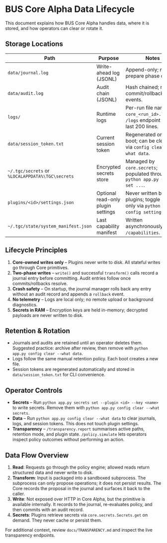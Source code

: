 # BUS Core Alpha Data Lifecycle

This document explains how BUS Core Alpha handles data, where it is stored, and how operators can clear or rotate it.

## Storage Locations

| Path | Purpose | Notes |
| ---- | ------- | ----- |
| `data/journal.log` | Write-ahead log (JSONL) | Append-only; records prepare phase details. |
| `data/audit.log` | Audit chain (JSONL) | Hash chained; records commit/rollback/replay events. |
| `logs/` | Runtime logs | Per-run file named `core_<run_id>.log`; `/logs` endpoint tails last 200 lines. |
| `data/session_token.txt` | Current session token | Regenerated on each boot; can be cleared via `config clear --what data`. |
| `~/.tgc/secrets` or `%LOCALAPPDATA%\TGC\secrets` | Encrypted secrets store | Managed by `core.secrets`; populated through `python app.py secrets set ...`. |
| `plugins/<id>/settings.json` | Optional read-only plugin settings | Never written by plugins; toggle read-only via `python app.py config settings-ro`. |
| `~/.tgc/state/system_manifest.json` | Last capability manifest | Written asynchronously by `/capabilities`. |

## Lifecycle Principles

1. **Core-owned writes only** – Plugins never write to disk. All stateful writes go through Core primitives.
2. **Two-phase writes** – `write()` and successful `transform()` calls record a journal entry before committing. Audit entries follow once commits/rollbacks resolve.
3. **Crash safety** – On startup, the journal manager rolls back any entry without an audit record and appends a `rollback` event.
4. **No telemetry** – Logs are local only; no remote upload or background diagnostics.
5. **Secrets in RAM** – Encryption keys are held in-memory; decrypted payloads are never written to disk.

## Retention & Rotation

* Journals and audits are retained until an operator deletes them. Suggested practice: archive after review, then remove with `python app.py config clear --what data`.
* Logs follow the same manual retention policy. Each boot creates a new file.
* Session tokens are regenerated automatically and stored in `data/session_token.txt` for CLI convenience.

## Operator Controls

* **Secrets** – Run `python app.py secrets set --plugin <id> --key <name>` to write secrets. Remove them with `python app.py config clear --what secrets`.
* **Data** – Run `python app.py config clear --what data` to clear journals, logs, and session tokens. This does not touch plugin settings.
* **Transparency** – `/transparency.report` summarises active paths, retention mode, and plugin state. `/policy.simulate` lets operators inspect policy outcomes without performing an action.

## Data Flow Overview

1. **Read**: Requests go through the policy engine; allowed reads return structured data and never write to disk.
2. **Transform**: Input is packaged into a sandboxed subprocess. The subprocess can only propose operations; it does not persist results. The Core records the proposal in the journal and surfaces it back to the caller.
3. **Write**: Not exposed over HTTP in Core Alpha, but the primitive is available internally. It records to the journal, re-evaluates policy, and then commits with an audit record.
4. **Secrets**: Plugins retrieve secrets via `core.secrets.Secrets.get` on demand. They never cache or persist them.

For additional context, review `docs/TRANSPARENCY.md` and inspect the live transparency endpoints.
